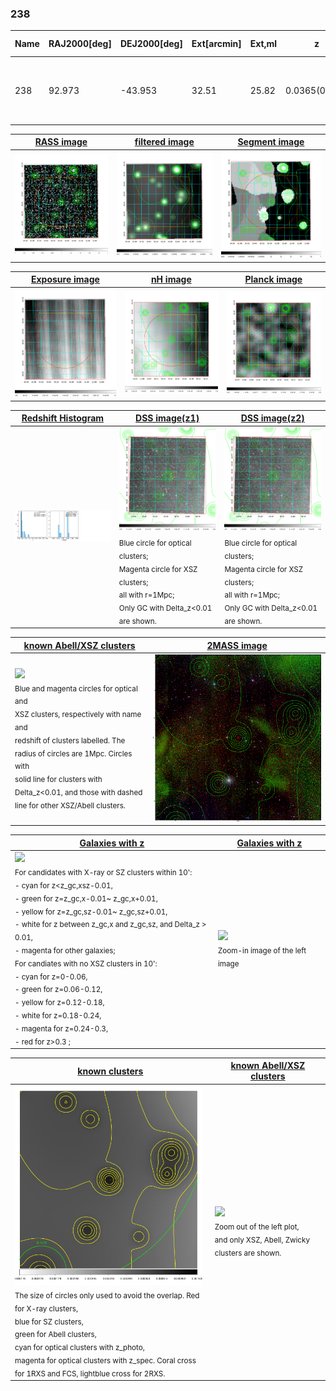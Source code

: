 <div STYLE="page-break-after: always;"></div>

### 238

|Name|RAJ2000[deg]|DEJ2000[deg] |Ext[arcmin]| Ext,ml | z | z_src| C|GC(XSZ,Delta_z<0.01)| GC(OPT,Delta_z<0.01)|GC| R_sig[arcmin] | R500[arcmin] | R500[Mpc]| CRsig[c/s] | CR500[c/s] |L500[1E44 erg/s]|F500[1E-12 erg/s/cm^2]| M500[1E14 Msun]|Tx[keV]|Cnt_sig|Beta|Rc[arcmin]|Comment|Alias|
|---|---|---|---|---|---|------|---|--------|---------|----------|---|---|---|---|---|---|---|---|---|---|---|---|---|---|
|238| 92.973| -43.953| 32.51| 25.82| 0.0365(0.005)| z1,| G| -| -| A, N| 31.119| 14.450| 0.629| 0.272(0.052)| 0.250(0.048)| 0.123(0.059)| 3.978(1.918)| 0.73(0.18)| 1.79(0.28)| 590.6| 0.501(-0.001+0.004)| 5.657(-0.182+1.046)| An Abell cluster with no $z$ and offset = 0.22 Mpc| t650|

|[RASS image](../image/238/238_img.pdf)|[filtered image](../image/238/238_fil.pdf)|[Segment image](../image/238/238_seg.pdf)|
|-------------------|--------------------|-------------------|
| <img src="../image/238/238_img.png" width="300">  | <img src="../image/238/238_fil.png" width="300">   | <img src="../image/238/238_seg.png" width="300">  |

|[Exposure image](../image/238/238_mex.pdf)| [nH image](../image/238/238_nh.pdf)| [Planck image](../image/238/238_p.pdf)|
|-------------------|--------------------|-------------------|
|<img src="../image/238/238_mex.png" width="300">   | <img src="../image/238/238_nh.png" width="300">    | <img src="../image/238/238_p.png" width="300"> |

|[Redshift Histogram](../image/238/238_zg.pdf) | [DSS image(z1)](../image/238/238_dss_z1.pdf)      |  [DSS image(z2)](../image/238/238_dss_z2.pdf)    |
|-------------------|--------------------|-------------------|
|<img src="../image/238/238_zg.png" width="300"> |<img src="../image/238/238_dss_z1.png" width="300"> <sub><br>Blue circle for optical clusters; <br>Magenta circle for XSZ clusters; <br>all with r=1Mpc; <br>Only GC with Delta_z<0.01 are shown. </sub>| <img src="../image/238/238_dss_z2.png" width="300"><sub><br>Blue circle for optical clusters; <br>Magenta circle for XSZ clusters; <br>all with r=1Mpc; <br>Only GC with Delta_z<0.01 are shown. </sub> |

|[known Abell/XSZ clusters](../image/238/238_m.pdf) | [2MASS image](../image/238/238_2mass.pdf)      |
|-------------------|-------------------|
|<img src=../image/238/238_m.png width="300"> <br><sub>Blue and magenta circles for optical and <br>XSZ clusters, respectively with name and <br>redshift of clusters labelled. The <br>radius of circles are 1Mpc. Circles with <br>solid line for clusters with <br>Delta_z<0.01, and those with dashed <br>line for other XSZ/Abell clusters.        </sub>|<img src="../image/238/238_2mass.png" width="300">  |

|[Galaxies with z](../image/238/238_opt_ned.pdf) |[Galaxies with z](../image/238/238_opt_ned_zoom.pdf) |
|-------------------|-------------------|
| <img src=../image/238/238_opt_ned.png width="300"> <br><sub> For candidates with X-ray or SZ clusters within 10': <br> - cyan for z<z_gc,xsz-0.01, <br> - green for z=z_gc,x-0.01~ z_gc,x+0.01, <br> - yellow for z=z_gc,sz-0.01~ z_gc,sz+0.01, <br> - white for z between z_gc,x and z_gc,sz, and Delta_z > 0.01, <br> - magenta for other galaxies; <br>For candiates with no XSZ clusters in 10': <br> - cyan for z=0-0.06, <br> - green for z=0.06-0.12, <br> - yellow for z=0.12-0.18, <br> - white for z=0.18-0.24, <br> - magenta for z=0.24-0.3, <br> - red for z>0.3 ;  </sub>|<img src=../image/238/238_opt_ned_zoom.png width="300">  <br><sub> Zoom-in image of the left image</sub>|

|[known clusters](../image/238/238_gc.pdf) |[known Abell/XSZ clusters](../image/238/238_gc_large.pdf) |
|-------------------|-------------------|
| <img src=../image/238/238_gc.png width="300"> <br><sub> The size of circles only used to avoid the overlap. Red for X-ray clusters, <br> blue for SZ clusters, <br> green for Abell clusters, <br> cyan for optical clusters with z_photo, <br> magenta for optical clusters with z_spec. Coral cross for 1RXS and FCS, lightblue cross for 2RXS. </sub>|<img src=../image/238/238_gc_large.png width="300"> <br><sub> Zoom out of the left plot, <br> and only XSZ, Abell, Zwicky clusters are shown. </sub> |



